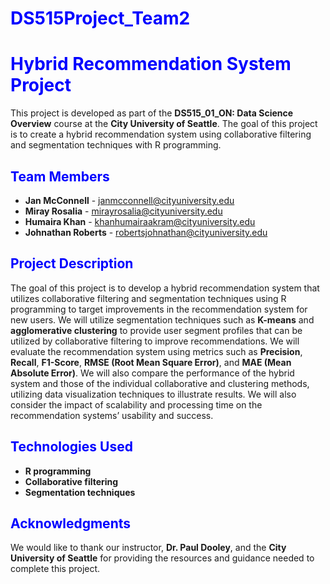 <h1 style="color:blue;">DS515Project_Team2</h1>
<h1 style="color:blue;">Hybrid Recommendation System Project</h1>

<p>This project is developed as part of the <b>DS515_01_ON: Data Science Overview</b> course at the <b>City University of Seattle</b>. The goal of this project is to create a hybrid recommendation system using collaborative filtering and segmentation techniques with R programming.</p>

<h2 style="color:blue;">Team Members</h2>

<ul>
  <li><b>Jan McConnell</b> - <a href="mailto:janmcconnell@cityuniversity.edu">janmcconnell@cityuniversity.edu</a></li>
  <li><b>Miray Rosalia</b> - <a href="mailto:mirayrosalia@cityuniversity.edu">mirayrosalia@cityuniversity.edu</a></li>
  <li><b>Humaira Khan</b> - <a href="mailto:khanhumairaakram@cityuniversity.edu">khanhumairaakram@cityuniversity.edu</a></li>
  <li><b>Johnathan Roberts</b> - <a href="mailto:robertsjohnathan@cityuniversity.edu">robertsjohnathan@cityuniversity.edu</a></li>
</ul>

<h2 style="color:blue;">Project Description</h2>

<p>The goal of this project is to develop a hybrid recommendation system that utilizes collaborative filtering and segmentation techniques using R programming to target improvements in the recommendation system for new users. We will utilize segmentation techniques such as <b>K-means</b> and <b>agglomerative clustering</b> to provide user segment profiles that can be utilized by collaborative filtering to improve recommendations. We will evaluate the recommendation system using metrics such as <b>Precision</b>, <b>Recall</b>, <b>F1-Score</b>, <b>RMSE (Root Mean Square Error)</b>, and <b>MAE (Mean Absolute Error)</b>. We will also compare the performance of the hybrid system and those of the individual collaborative and clustering methods, utilizing data visualization techniques to illustrate results. We will also consider the impact of scalability and processing time on the recommendation systems’ usability and success.</p>

<h2 style="color:blue;">Technologies Used</h2>

<ul>
  <li><b>R programming</b></li>
  <li><b>Collaborative filtering</b></li>
  <li><b>Segmentation techniques</b></li>
</ul>

<h2 style="color:blue;">Acknowledgments</h2>

<p>We would like to thank our instructor, <b>Dr. Paul Dooley</b>, and the <b>City University of Seattle</b> for providing the resources and guidance needed to complete this project.</p>
